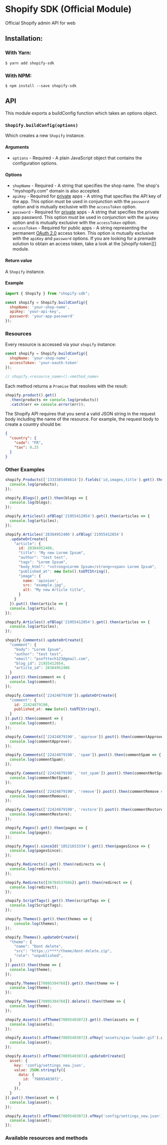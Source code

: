 # Shopify SDK (Official Module)

Official Shopify admin API for web

## Installation:

### With Yarn:

```shell
$ yarn add shopify-sdk
```

### With NPM:

```shell
$ npm install --save shopify-sdk
```

## API

This module exports a buildConfig function which takes an options object.

### `Shopify.buildConfig(options)`

Which creates a new `Shopify` instance.

#### Arguments

- `options` - Required - A plain JavaScript object that contains the
configuration options.

#### Options

- `shopName` - Required - A string that specifies the shop name. The shop's
  "myshopify.com" domain is also accepted.
- `apiKey` - Required for [private][generate-private-app-credentials] apps - A
  string that specifies the API key of the app. This option must be used in
  conjunction with the `password` option and is mutually exclusive with the
  `accessToken` option.
- `password` - Required for [private][generate-private-app-credentials] apps -
  A string that specifies the private app password. This option must be used in
  conjunction with the `apiKey` option and is mutually exclusive with the
  `accessToken` option.
- `accessToken` - Required for public apps - A string representing the
  permanent [OAuth 2.0][oauth] access token. This option is mutually exclusive
  with the `apiKey` and `password` options. If you are looking for a premade
  solution to obtain an access token, take a look at the [shopify-token][]
  module.

#### Return value

A `Shopify` instance.

#### Example

```js
import { Shopify } from "shopify-sdk";

const shopify = Shopify.buildConfig({
  shopName: 'your-shop-name',
  apiKey: 'your-api-key',
  password: 'your-app-password'
});
```

### Resources

Every resource is accessed via your `shopify` instance:

```js
const shopify = Shopify.buildConfig({
  shopName: 'your-shop-name',
  accessToken: 'your-oauth-token'
});

// shopify.<resource_name>().<method_name>
```

Each method returns a `Promise` that resolves with the result:

```js
shopify.product().get()
  .then(products => console.log(products))
  .catch(err => console.error(err));
```

The Shopify API requires that you send a valid JSON string in the request body
including the name of the resource. For example, the request body to create a
country should be:

```json
{
  "country": {
    "code": "FR",
    "tax": 0.25
  }
}
```

### Other Examples

```js
shopify.Products(['1333385494614']).fields('id,images,title').get().then(products => {
  console.log(products);
});
```

```js
shopify.Blogs().get().then(blogs => {
  console.log(blogs);
});
```

```js
shopify.Articles().ofBlog('21955412054').get().then(articles => {
  console.log(articles);
});
```

```js
shopify.Articles('28384952406').ofBlog('21955412054')
  .updateOrCreate({
    "article": {
      id: 28384952406,
      "title": "My new Lorem Ipsum",
      "author": "test test",
      "tags": "Lorem Ipsum",
      "body_html": "<strong>Lorem Ipsum</strong><span> Lorem Ipsum",
      "published_at": new Date().toUTCString(),
      "image": {
        name: 'opinion',
        src: "example.jpg",
        alt: "My new Article title",
      }
    }
  }).put().then(article => {
  console.log(article);
});
```

```js
shopify.Articles().ofBlog('21955412054').get().then(articles => {
  console.log(articles);
});
```


```js
shopify.Comments().updateOrCreate({
  "comment": {
    "body": "Lorem Ipsum",
    "author": "test test",
    "email": "psofttech123@gmail.com",
    "blog_id": 21955412054,
    "article_id": 28384952406
  }
}).post().then(comment => {
  console.log(comment);
});
```

```js
shopify.Comments(['22424879190']).updateOrCreate({
  "comment": {
    id: 22424879190,
    published_at: new Date().toUTCString(),
  }
}).put().then(comment => {
  console.log(comment);
});
```

```js
shopify.Comments(['22424879190', 'approve']).post().then(commentApprove => {
  console.log(commentApprove);
});
```

```js
shopify.Comments(['22424879190', 'spam']).post().then(commentSpam => {
  console.log(commentSpam);
});
```

```js
shopify.Comments(['22424879190', 'not_spam']).post().then(commentNotSpam => {
  console.log(commentNotSpam);
});
```

```js
shopify.Comments(['22424879190', 'remove']).post().then(commentRemove => {
  console.log(commentRemove);
});
```

```js
shopify.Comments(['22424879190', 'restore']).post().then(commentRestore => {
  console.log(commentRestore);
});
```

```js
shopify.Pages().get().then(pages => {
  console.log(pages);
});
```

```js
shopify.Pages().sinceId('18521653334').get().then(pagesSince => {
  console.log(pagesSince);
});
```

```js
shopify.Redirects().get().then(redirects => {
  console.log(redirects);
});
```

```js
shopify.Redirects([36784537686]).get().then(redirect => {
  console.log(redirect);
});
```

```js
shopify.ScriptTags().get().then(scriptTags => {
  console.log(ScriptTags);
});
```

```js
shopify.Themes().get().then(themes => {
    console.log(themes);
});
```

```js
shopify.Themes().updateOrCreate({
  "theme": {
    "name": "Dont delete",
    "src": "https://****/theme/dont-delete.zip",
    "role": "unpublished",
  }
}).post().then(theme => {
  console.log(theme);
});
```

```js
shopify.Themes([70895304768]).get().then(theme => {
  console.log(theme);
});
```

```js
shopify.Themes([70895304768]).delete().then(theme => {
  console.log(theme);
});
```

```js
shopify.Assets().ofTheme(70895403072).get().then(assets => {
  console.log(assets);
});
```

```js
shopify.Assets().ofTheme(70895403072).ofKey('assets/ajax-loader.gif').get().then(asset => {
  console.log(asset);
});
```

```js
shopify.Assets().ofTheme(70895403072).updateOrCreate({
  asset: {
    key: 'config/settings_new.json',
    value: JSON.stringify({
      data: {
        id: '70895403072',
      }
    }),
  }
}).put().then(asset => {
  console.log(asset);
});
```

```js
shopify.Assets().ofTheme(70895403072).ofKey('config/settings_new.json').get().then(asset => {
  console.log(asset);
});
```

### Available resources and methods


[generate-private-app-credentials]: https://help.shopify.com/api/guides/api-credentials#generate-private-app-credentials?ref=microapps
[oauth]: https://help.shopify.com/api/guides/authentication/oauth?ref=microapps
